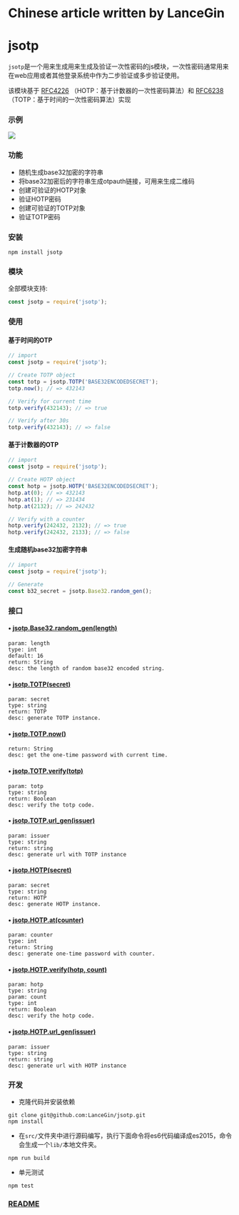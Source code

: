 # Chinese article written by LanceGin

# jsotp

`jsotp`是一个用来生成用来生成及验证一次性密码的js模块，一次性密码通常用来在web应用或者其他登录系统中作为二步验证或多步验证使用。

该模块基于 [RFC4226](https://tools.ietf.org/html/rfc4226) （HOTP：基于计数器的一次性密码算法）和 [RFC6238](https://tools.ietf.org/html/rfc6238)（TOTP：基于时间的一次性密码算法）实现

### 示例

![](http://wx4.sinaimg.cn/large/89243dfbgy1fh3bz5e8bkj20rs0go460.jpg)

### 功能

* 随机生成base32加密的字符串
* 将base32加密后的字符串生成otpauth链接，可用来生成二维码
* 创建可验证的HOTP对象
* 验证HOTP密码
* 创建可验证的TOTP对象
* 验证TOTP密码

### 安装

```shell
npm install jsotp
```
	
### 模块

全部模块支持:

```javascript
const jsotp = require('jsotp');
```
	
### 使用

#### 基于时间的OTP

```javascript
// import
const jsotp = require('jsotp');

// Create TOTP object
const totp = jsotp.TOTP('BASE32ENCODEDSECRET');
totp.now(); // => 432143

// Verify for current time
totp.verify(432143); // => true

// Verify after 30s
totp.verify(432143); // => false
```

#### 基于计数器的OTP

```javascript
// import
const jsotp = require('jsotp');

// Create HOTP object
const hotp = jsotp.HOTP('BASE32ENCODEDSECRET');
hotp.at(0); // => 432143
hotp.at(1); // => 231434
hotp.at(2132); // => 242432

// Verify with a counter
hotp.verify(242432, 2132); // => true
hotp.verify(242432, 2133); // => false
```

#### 生成随机base32加密字符串

```javascript
// import
const jsotp = require('jsotp');

// Generate
const b32_secret = jsotp.Base32.random_gen();
```

### 接口

#### • [jsotp.Base32.random_gen(length)](https://github.com/LanceGin/jsotp/blob/master/src/base32.js#L32)

	param: length
	type: int
	default: 16
	return: String
	desc: the length of random base32 encoded string.

#### • [jsotp.TOTP(secret)](https://github.com/LanceGin/jsotp/blob/master/src/jsotp.js#L48)
	
	param: secret
	type: string
	return: TOTP
	desc: generate TOTP instance.
	
#### • [jsotp.TOTP.now()](https://github.com/LanceGin/jsotp/blob/master/src/totp.js#L38)
	
	return: String
	desc: get the one-time password with current time.

#### • [jsotp.TOTP.verify(totp)](https://github.com/LanceGin/jsotp/blob/master/src/totp.js#L70)

	param: totp
	type: string
	return: Boolean
	desc: verify the totp code.
	
#### • [jsotp.TOTP.url_gen(issuer)](https://github.com/LanceGin/jsotp/blob/master/src/totp.js#L94)

	param: issuer
	type: string
	return: string
	desc: generate url with TOTP instance

#### • [jsotp.HOTP(secret)](https://github.com/LanceGin/jsotp/blob/master/src/jsotp.js#L47)
	
	param: secret
	type: string
	return: HOTP
	desc: generate HOTP instance.
	
#### • [jsotp.HOTP.at(counter)](https://github.com/LanceGin/jsotp/blob/master/src/hotp.js#L24)

	param: counter
	type: int
	return: String
	desc: generate one-time password with counter.

#### • [jsotp.HOTP.verify(hotp, count)](https://github.com/LanceGin/jsotp/blob/master/src/hotp.js#L50)
	
	param: hotp
	type: string
	param: count
	type: int
	return: Boolean
	desc: verify the hotp code.

#### • [jsotp.HOTP.url_gen(issuer)](https://github.com/LanceGin/jsotp/blob/master/src/hotp.js#L69)

	param: issuer
	type: string
	return: string
	desc: generate url with HOTP instance

### 开发

* 克隆代码并安装依赖

```shell
git clone git@github.com:LanceGin/jsotp.git
npm install
```

* 在`src/`文件夹中进行源码编写，执行下面命令将es6代码编译成es2015，命令会生成一个`lib/`本地文件夹。

```shell
npm run build
```

* 单元测试

```shell
npm test
```

### [README](../README.md)